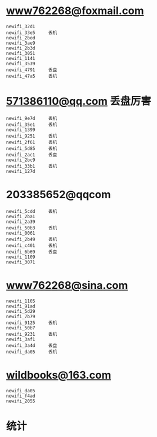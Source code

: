 # www762268@foxmail.com
    newifi_32d1
    newifi_33e5     丢机
    newifi_2bed
    newifi_3ae9
    newifi_2b3d
    newifi_3051
    newifi_1141
    newifi_3539
    newifi_4791     丢盘
    newifi_47a5     丢机
# 571386110@qq.com  丢盘厉害
    newifi_9e7d     丢机
    newifi_35e1     丢机
    newifi_1399
    newifi_9251     丢机
    newifi_2f61     丢机
    newifi_5d85     丢机
    newifi_2ac1     丢盘
    newifi_2bc9
    newifi_33b1     丢机
    newifi_127d
# 203385652@qqcom
    newifi_5cdd     丢机
    newifi_2ba1
    newifi_2a39
    newifi_50b3     丢机
    newifi_0061
    newifi_2b49     丢机
    newifi_c401     丢机
    newifi_6b69     丢盘
    newifi_1109
    newifi_3071
# www762268@sina.com
    newifi_1105
    newifi_91ad
    newifi_5d29
    newifi_7b79
    newifi_9125     丢机
    newifi_50b7
    newifi_9231     丢机
    newifi_3af1
    newifi_3a4d     丢盘
    newifi_da05     丢机
# wildbooks@163.com
    newifi_da05
    newifi_f4ad
    newifi_2055
# 统计
